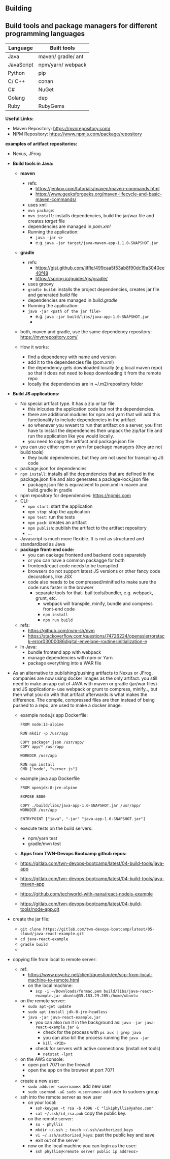 ## Building

__Build tools and package managers for different programming languages__
-
| Language  | Built tools            |
|-----------|------------------------|
| Java      | maven/ gradle/ ant     |
| JavaScript| npm/yarn/ webpack      |
| Python    | pip                    |
| C/ C++    | conan                  |
| C#        | NuGet                  |
| Golang    | dep                    |
| Ruby      | RubyGems               |    

__Useful Links:__
- Maven Repository: https://mvnrepository.com/
- NPM Repository: https://www.npmjs.com/package/repository

__examples of artifact repositories:__
  - Nexus, JFrog
  
- __Build tools in Java:__
  - __maven__
    - refs:
      - https://jenkov.com/tutorials/maven/maven-commands.html
      - https://www.geeksforgeeks.org/maven-lifecycle-and-basic-maven-commands/
    - uses xml
    - `mvn package`:
    - `mvn install`: installs dependencies, build the jar/war file and creates *target* file
    - dependencies are managed in *pom.xml*
    - Running the application:
      - `java -jar <>`
      - e.g. `java -jar target/java-maven-app-1.1.0-SNAPSHOT.jar`
  - __gradle__ 
    - refs:
      - https://gist.github.com/jiffle/499caa5f53ab8f90dc19a3040ee40f48
      - https://spring.io/guides/gs/gradle/
    - uses groovy
    - `gradle build`: installs the project dependencies, creates jar file and generated *build* file
    - dependencies are managed in *build.gradle*
    - Running the application:
    - `java -jar <path of the jar file>`
      - e.g. `java -jar build/libs/java-app-1.0-SNAPSHOT.jar`
      - 
  - both, maven and gradle, use the same dependency repository: https://mvnrepository.com/
  
  - How it works:
    - find a dependency with name and version
    - add it to the dependencies file (pom.xml)
    - the dependency gets downloaded locally (e.g local maven repo) so that it does not need to keep downloading it from the remote repo
    - locally the dependencies are in ~/.m2/repository folder
- __Build JS applications:__
  - No special artifact type. It has a zip or tar file
    - this inlcudes the application code but not the dependencies.
    - there are additional modules for npm and yarn that will add this functionality to include dependencies in the artifact
    - so whenever you wwant to run that artifact on a server, you first have to install the dependencies then unpack the zip/tar file and run the application like you would locally.
    - you need to copy the artifact and package.json file
  - you can use either npm or yarn for package managers (they are not build tools)
    - they build dependencies, but they are not used for transpiling JS code
  - package.json for dependencies
  - `npm install`: installs all the dependencies that are defined in the package.json file and also generates a package-lock.json file
    - package.json file is equivalvent to pom.xml in maven and build.gradle in gradle
  - npm repository for dependencies: https://npmjs.com
  - CLI:
    - `npm start`: start the application
    - `npm stop`: stop the application
    - `npm test`: run the tests
    - `npm pack`: creates an artifact
    - `npm publish`: publish the artifact to the artifact repository
    - ...
  - Javascript is much more flexible. It is not as structured and standardized as Java
  - __package front-end code:__
    - you can oackage frontend and backend code separately
    - or you can have a common packagge for both
    - frontend/react code needs to be transpiled
    - browsers do not support latest JS versions or other fancy code decorations, like JSX
    - code also needs to be compressed/minified to make sure the code runs faster in the browser
      - separate tools for that- buil tools/bundler, e.g. webpack, grunt, etc.
        - webpack will transpile, minify, bundle and compress front-end code
        - `npm install` 
        - `npm run build`
  - refs:
    - https://github.com/nvm-sh/nvm
    - https://stackoverflow.com/questions/74726224/opensslerrorstack-error03000086digital-envelope-routinesinitialization-e
  - In Java:
    - bundle frontend app with webpack
    - manage dependencies with npm or Yarn
    - package everything into a WAR file
- As an alternative to publishing/pushing artifacts to Nexus or JFrog, companies are now using docker images as the only artifact. you still need to make an app out of JAVA with maven or gradle (jar/war files) and JS applications- use webpack or grunt to compress, minify.., but then what you do with that artifact afterwards is what makes the difference. The compile, compressed files are then instead of being pushed to a repo, are used to make a docker image.
  - example node.js app Dockerfile:
    ```
    FROM node:13-alpine

    RUN mkdir -p /usr/app

    COPY package*.json /usr/app/
    COPY app/* /usr/app

    WORKDIR /usr/app

    RUN npm install
    CMD ["node", "server.js"]
    ```
  - example java app Dockerfile
    ```
    FROM openjdk:8-jre-alpine

    EXPOSE 8080

    COPY ./build/libs/java-app-1.0-SNAPSHOT.jar /usr/app/
    WORKDIR /usr/app

    ENTRYPOINT ["java", "-jar" "java-app-1.0-SNAPSHOT.jar"]
    ```
  - execute tests on the build servers:
    - npm/yarn test
    - gradle/mvn test
  
  - __Apps from TWN-Devops Bootcamp github repos:__
  - https://gitlab.com/twn-devops-bootcamp/latest/04-build-tools/java-app
  - https://gitlab.com/twn-devops-bootcamp/latest/04-build-tools/java-maven-app
  - https://github.com/techworld-with-nana/react-nodejs-example
  - https://gitlab.com/twn-devops-bootcamp/latest/04-build-tools/node-app.git

- create the jar file: 
  - `git clone https://gitlab.com/twn-devops-bootcamp/latest/05-cloud/java-react-example.git`
  - `cd java-react-example`
  - `gradle build`
  - 
- copying file from local to remote server:
  - ref:
    - https://www.psychz.net/client/question/en/scp-from-local-machine-to-remote.html
    - on the local machine:
      - `scp -i ~/Downloads/formac.pem build/libs/java-react-example.jar ubuntu@35.183.29.205:/home/ubuntu`
  - on the remote server:
    - `sudo apt-get update`
    - `sudo apt install jdk-8-jre-headless`
    - `java -jar java-react-example.jar`
      - you can also run it in the background as: `java -jar java-react-example.jar &` 
        - check for the process with `ps aux | grep java`
        - you can also kill the process running the `java -jar`
        - `kill <PID>`
      - check for servers with active connections: (install net tools)
        - `netstat -lpnt`
  - on the AWS console: 
    - open port 7071 on the firewall
    - open the app on the browser at port 7071 
    - 
  - create a new user:
    - `sudo adduser <username>`: add new user
    - `sudo usermod -aG sudo <username>`: add user to sudoers group
  - ssh into the remote server as new user
    - on your local:
      - `ssh-keygen -t rsa -b 4096 -C "likiphyllis@yahoo.com"`
      - `cat ~/.ssh/id_rsa.pub` copy the public key.
    - on the remote server:
      - `su - phyllis`
      - `mkdir ~/.ssh ; touch ~/.ssh/authorized_keys`
      - `vi ~/.ssh/authorized_keys`: past the public key and save
      - exit out of the server
    - now on the local machine you can login as the user:
      - `ssh phyllis@<remote server public ip address>`